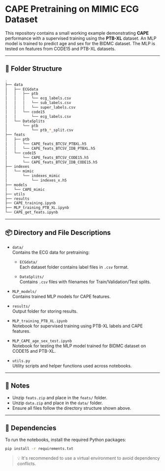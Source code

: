 # CAPE Pretraining on MIMIC ECG Dataset

This repository contains a small working example demonstrating **CAPE** performance with a supervised training using the **PTB-XL** dataset. An MLP model is trained to predict age and sex for the BIDMC dataset. The MLP is tested on features from CODE15 and PTB-XL datasets.

---

## 📁 Folder Structure

```bash
.
├── data
│   ├── ECGdata
│   │   ├── ptb
│   │   │   └── ecg_labels.csv
│   │   │   └── sub_labels.csv
│   │   │   └── super_labels.csv
│   │   └── code15
│   │       └── ecg_labels.csv
│   └── DataSplits
│       └── ptb
│           └── ptb_*_split.csv
├── feats
│   ├── ptb
│   │   └── CAPE_feats_BTCSV_PTBXL.h5
│   │   └── CAPE_feats_BTCSV_IDB_PTBXL.h5
│   └── code15
│       └── CAPE_feats_BTCSV_CODE15.h5
│       └── CAPE_feats_BTCSV_IDB_CODE15.h5
├── indexes
│   └── mimic
│       └── indexes_mimic
│           └── indexes_x.h5
├── models
│   └── CAPE_mimic
├── utils
├── results
├── CAPE_training.ipynb
├── MLP_training_PTB_XL.ipynb
└── CAPE_get_feats.ipynb
```

---

## 📦 Directory and File Descriptions

- `data/`  
  Contains the ECG data for pretraining:

  - `ECGdata/`  
    Each dataset folder contains label files in `.csv` format.

  - `DataSplits/`  
    Contains `.csv` files with filenames for Train/Validation/Test splits.

- `MLP_models/`  
  Contains trained MLP models for CAPE features.

- `results/`  
  Output folder for storing results.

- `MLP_training_PTB_XL.ipynb`  
  Notebook for supervised training using PTB-XL labels and CAPE features.

- `MLP_CAPE_age_sex_test.ipynb`  
  Notebook for testing the MLP model trained for BIDMC dataset on CODE15 and PTB-XL.

- `utils.py`  
  Utility scripts and helper functions used across notebooks.

---

## 📝 Notes

- Unzip `feats.zip` and place in the `feats/` folder.
- Unzip `data.zip` and place in the `data/` folder.
- Ensure all files follow the directory structure shown above.

---

## 🔧 Dependencies

To run the notebooks, install the required Python packages:

```bash
pip install -r requirements.txt
```

> 💡 It's recommended to use a virtual environment to avoid dependency conflicts.

